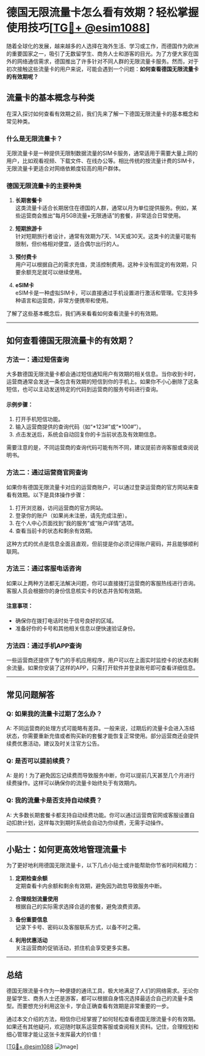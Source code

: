 # 德国无限流量卡怎么看有效期？轻松掌握使用技巧[[TG💪+ @esim1088](https://t.me/s/esim1088)]

随着全球化的发展，越来越多的人选择在海外生活、学习或工作，而德国作为欧洲的重要国家之一，吸引了无数留学生、商务人士和游客的目光。为了方便大家在国外的网络通信需求，德国推出了许多针对不同人群的无限流量卡服务。然而，对于初次接触这些流量卡的用户来说，可能会遇到一个问题：**如何查看德国无限流量卡的有效期呢？**

## 流量卡的基本概念与种类

在深入探讨如何查看有效期之前，我们先来了解一下德国无限流量卡的基本概念和常见种类。

### 什么是无限流量卡？

无限流量卡是一种提供无限制数据流量的SIM卡服务，通常适用于需要大量上网的用户，比如观看视频、下载文件、在线办公等。相比传统的按流量计费的SIM卡，无限流量卡更适合对网络依赖度较高的用户群体。

### 德国无限流量卡的主要种类

1. **长期套餐卡**  
   这类流量卡适合长期居住在德国的人群，通常以月为单位提供服务。例如，某些运营商会推出“每月5GB流量+无限通话”的套餐，非常适合日常使用。

2. **短期旅游卡**  
   针对短期旅行者设计，通常有效期为7天、14天或30天。这类卡的流量可能有限制，但价格相对便宜，适合偶尔出行的人。

3. **预付费卡**  
   用户可以根据自己的需求充值，灵活控制费用。这种卡没有固定的有效期，只要余额充足就可以继续使用。

4. **eSIM卡**  
   eSIM卡是一种虚拟SIM卡，可以直接通过手机设置进行激活和管理。它支持多种语言和运营商，非常方便携带和使用。

了解了这些基本概念后，我们再来看看如何查看流量卡的有效期。

---

## 如何查看德国无限流量卡的有效期？

### 方法一：通过短信查询

大多数德国无限流量卡都会通过短信通知用户有效期的相关信息。当你收到卡时，运营商通常会发送一条包含有效期的短信到你的手机上。如果你不小心删除了这条短信，也可以主动发送特定的代码到运营商的服务号码进行查询。

#### 示例步骤：
1. 打开手机短信功能。
2. 输入运营商提供的查询代码（如“*123#”或“*100#”）。
3. 点击发送后，系统会自动回复你的卡当前状态及有效期信息。

需要注意的是，不同运营商的查询代码可能有所不同，建议提前咨询客服或查阅说明书。

### 方法二：通过运营商官网查询

如果你有德国无限流量卡对应的运营商账户，可以通过登录运营商的官方网站来查看有效期。以下是具体操作步骤：

1. 打开浏览器，访问运营商的官方网站。
2. 登录你的账户（如果尚未注册，请先完成注册）。
3. 在个人中心页面找到“我的服务”或“账户详情”选项。
4. 查看当前卡的状态和剩余有效期。

这种方式的优点是信息全面且直观，但前提是你必须记得账户密码，并且能够顺利联网。

### 方法三：通过客服电话咨询

如果以上两种方法都无法解决问题，你可以直接拨打运营商的客服热线进行咨询。客服人员会根据你的身份信息核实卡的状态并告知有效期。

#### 注意事项：
- 确保你在拨打电话时处于信号良好的区域。
- 准备好你的卡号和其他相关信息以便快速验证身份。

### 方法四：通过手机APP查询

一些运营商还提供了专门的手机应用程序，用户可以在上面实时监控卡的状态和剩余流量。如果你安装了这样的APP，只需打开软件并登录账号即可查看详细信息。

---

## 常见问题解答

### Q: 如果我的流量卡过期了怎么办？
A: 不同运营商的处理方式可能略有差异。一般来说，过期后的流量卡会进入冻结状态，你需要重新充值或者购买新的套餐才能恢复正常使用。部分运营商还会提供续费优惠活动，建议及时关注官方公告。

### Q: 是否可以提前续费？
A: 是的！为了避免因忘记续费而导致服务中断，你可以提前几天甚至几个月进行续费操作。这样可以确保你的流量卡始终处于有效期内。

### Q: 我的流量卡是否支持自动续费？
A: 大多数长期套餐卡都支持自动续费功能。你可以通过运营商官网或客服设置自动扣款计划，这样每次到期时系统会自动为你续费，无需手动操作。

---

## 小贴士：如何更高效地管理流量卡

为了更好地利用德国无限流量卡，以下几点小贴士或许能帮助你节省时间和精力：

1. **定期检查余额**  
   定期查看卡内余额和剩余有效期，避免因为疏忽导致服务中断。

2. **合理规划流量使用**  
   根据自己的实际需求选择合适的套餐，避免浪费资源。

3. **备份重要信息**  
   记录下卡号、密码以及客服联系方式，以备不时之需。

4. **利用优惠活动**  
   关注运营商的促销活动，抓住机会享受更多实惠。

---

## 总结

德国无限流量卡作为一种便捷的通讯工具，极大地满足了人们的网络需求。无论你是留学生、商务人士还是游客，都可以根据自身情况选择最适合自己的流量卡类型。而要想充分利用这张卡，学会正确查看有效期是非常重要的一步。

通过本文介绍的方法，相信你已经掌握了如何轻松查看德国无限流量卡的有效期。如果还有其他疑问，欢迎随时联系运营商客服或查阅相关资料。记住，合理规划和细心管理才能让这张卡发挥最大的价值！

[[TG💪+ @esim1088](https://t.me/s/esim1088) ![Image](https://i.postimg.cc/4NQfJmqS/Snipaste-2025-05-13-00-14-12.png)]